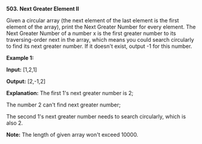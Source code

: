 **503. Next Greater Element II**

Given a circular array (the next element of the last element is the first element of the array), print the Next Greater Number for every element. The Next Greater Number of a number x is the first greater number to its traversing-order next in the array, which means you could search circularly to find its next greater number. If it doesn't exist, output -1 for this number.

**Example 1:**

**Input:** [1,2,1]

**Output:** [2,-1,2]

**Explanation:** The first 1's next greater number is 2; 

The number 2 can't find next greater number; 

The second 1's next greater number needs to search circularly, which is also 2.

**Note:** The length of given array won't exceed 10000.

